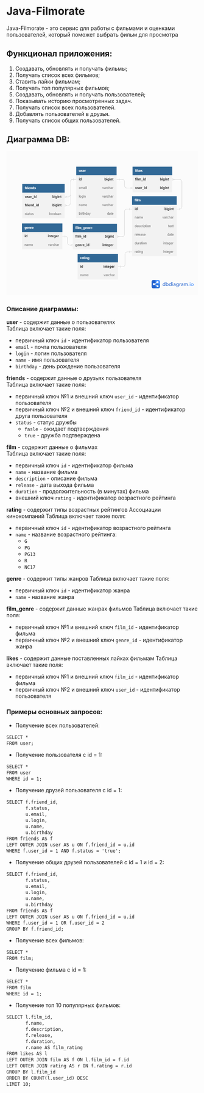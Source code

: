 # Java-Filmorate

Java-Filmorate - это сервис для работы с фильмами и оценками пользователей, 
который поможет выбрать фильм для просмотра

## Функционал приложения:
1. Создавать, обновлять и получать фильмы;
2. Получать список всех фильмов;
3. Ставить лайки фильмам;
4. Получать топ популярных фильмов;
5. Создавать, обновлять и получать пользователей;
6. Показывать историю просмотренных задач.
7. Получать список всех пользователей.
8. Добавлять пользователей в друзья.
9. Получать список общих пользователей.

## Диаграмма DB:
![DB diagram](DBDiagram.png)

### Описание диаграммы:
**user** - содержит данные о пользователях\
Таблица включает такие поля:
* первичный ключ `id` - идентификатор пользователя
* `email` - почта пользователя
* `login` - логин пользователя
* `name` - имя пользователя
* `birthday` - день рождение пользователя

**friends** - содержит данные о друзьях пользователя\
Таблица включает такие поля:
* первичный ключ №1 и внешний ключ `user_id` - идентификатор пользователя
* первичный ключ №2 и внешний ключ `friend_id` - идентификатор друга пользователя
* `status` - статус дружбы
  - `fasle` - ожидает подтверждения
  - `true` - дружба подтверждена

**film** - содержит данные о фильмах\
Таблица включает такие поля:
* первичный ключ `id` - идентификатор фильма
* `name` - название фильма
* `description` - описание фильма
* `release` - дата выхода фильма
* `duration` - продолжительность (в минутах) фильма
* внешний ключ `rating` - идентификатор возрастного рейтинга

**rating** - содержит типы возрастных рейтингов Ассоциации кинокомпаний
Таблица включает такие поля:
* первичный ключ `id` - идентификатор возрастного рейтинга
* `name` - название возрастного рейтинга:
  - `G`
  - `PG`
  - `PG13`
  - `R`
  - `NC17`

**genre** - содержит типы жанров
Таблица включает такие поля:
* первичный ключ `id` - идентификатор жанра
* `name` - название жанра

**film_genre** - содержит данные жанрах фильмов
Таблица включает такие поля:
* первичный ключ №1 и внешний ключ `film_id` - идентификатор фильма
* первичный ключ №2 и внешний ключ `genre_id` - идентификатор жанра

**likes** - содержит данные поставленных лайках фильмам
Таблица включает такие поля:
* первичный ключ №1 и внешний ключ `film_id` - идентификатор фильма
* первичный ключ №2 и внешний ключ `user_id` - идентификатор пользователя

### Примеры основных запросов:
* Получение всех пользователей:
```
SELECT *
FROM user;
```
* Получение пользователя с id = 1:
```
SELECT *
FROM user
WHERE id = 1;
```
* Получение друзей пользователя с id = 1:
```
SELECT f.friend_id,
       f.status,
       u.email,
       u.login,
       u.name,
       u.birthday
FROM friends AS f
LEFT OUTER JOIN user AS u ON f.friend_id = u.id
WHERE f.user_id = 1 AND f.status = 'true';
```
* Получение общих друзей пользователей с id = 1 и id = 2:
```
SELECT f.friend_id,
       f.status,
       u.email,
       u.login,
       u.name,
       u.birthday
FROM friends AS f
LEFT OUTER JOIN user AS u ON f.friend_id = u.id
WHERE f.user_id = 1 OR f.user_id = 2
GROUP BY f.friend_id;
```
* Получение всех фильмов:
```
SELECT *
FROM film;
```
* Получение фильма с id = 1:
```
SELECT *
FROM film
WHERE id = 1;
```
* Получение топ 10 популярных фильмов:
```
SELECT l.film_id,
       f.name,
       f.description,
       f.release,
       f.duration,
       r.name AS film_rating
FROM likes AS l
LEFT OUTER JOIN film AS f ON l.film_id = f.id
LEFT OUTER JOIN rating AS r ON f.rating = r.id
GROUP BY l.film_id
ORDER BY COUNT(l.user_id) DESC
LIMIT 10;
```